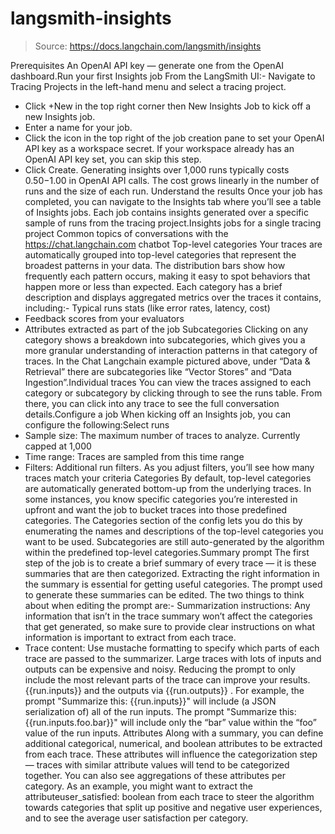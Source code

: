 # langsmith-insights

> Source: https://docs.langchain.com/langsmith/insights

Prerequisites
An OpenAI API key — generate one from the OpenAI dashboard.Run your first Insights job
From the LangSmith UI:- Navigate to Tracing Projects in the left-hand menu and select a tracing project.
- Click +New in the top right corner then New Insights Job to kick off a new Insights job.
- Enter a name for your job.
- Click the icon in the top right of the job creation pane to set your OpenAI API key as a workspace secret. If your workspace already has an OpenAI API key set, you can skip this step.
- Click Create.
Generating insights over 1,000 runs typically costs $0.50-$1.00 in OpenAI API calls. The cost grows linearly in the number of runs and the size of each run.
Understand the results
Once your job has completed, you can navigate to the Insights tab where you’ll see a table of Insights jobs. Each job contains insights generated over a specific sample of runs from the tracing project.Insights jobs for a single tracing project
Common topics of conversations with the https://chat.langchain.com chatbot
Top-level categories
Your traces are automatically grouped into top-level categories that represent the broadest patterns in your data. The distribution bars show how frequently each pattern occurs, making it easy to spot behaviors that happen more or less than expected. Each category has a brief description and displays aggregated metrics over the traces it contains, including:- Typical runs stats (like error rates, latency, cost)
- Feedback scores from your evaluators
- Attributes extracted as part of the job
Subcategories
Clicking on any category shows a breakdown into subcategories, which gives you a more granular understanding of interaction patterns in that category of traces. In the Chat Langchain example pictured above, under “Data & Retrieval” there are subcategories like “Vector Stores” and “Data Ingestion”.Individual traces
You can view the traces assigned to each category or subcategory by clicking through to see the runs table. From there, you can click into any trace to see the full conversation details.Configure a job
When kicking off an Insights job, you can configure the following:Select runs
- Sample size: The maximum number of traces to analyze. Currently capped at 1,000
- Time range: Traces are sampled from this time range
- Filters: Additional run filters. As you adjust filters, you’ll see how many traces match your criteria
Categories
By default, top-level categories are automatically generated bottom-up from the underlying traces. In some instances, you know specific categories you’re interested in upfront and want the job to bucket traces into those predefined categories. The Categories section of the config lets you do this by enumerating the names and descriptions of the top-level categories you want to be used. Subcategories are still auto-generated by the algorithm within the predefined top-level categories.Summary prompt
The first step of the job is to create a brief summary of every trace — it is these summaries that are then categorized. Extracting the right information in the summary is essential for getting useful categories. The prompt used to generate these summaries can be edited. The two things to think about when editing the prompt are:- Summarization instructions: Any information that isn’t in the trace summary won’t affect the categories that get generated, so make sure to provide clear instructions on what information is important to extract from each trace.
- Trace content: Use mustache formatting to specify which parts of each trace are passed to the summarizer. Large traces with lots of inputs and outputs can be expensive and noisy. Reducing the prompt to only include the most relevant parts of the trace can improve your results.
{{run.inputs}}
and the outputs via {{run.outputs}}
. For example, the prompt "Summarize this: {{run.inputs}}"
will include (a JSON serialization of) all of the run inputs. The prompt "Summarize this: {{run.inputs.foo.bar}}"
will include only the “bar” value within the “foo” value of the run inputs.
Attributes
Along with a summary, you can define additional categorical, numerical, and boolean attributes to be extracted from each trace. These attributes will influence the categorization step — traces with similar attribute values will tend to be categorized together. You can also see aggregations of these attributes per category. As an example, you might want to extract the attributeuser_satisfied: boolean
from each trace to steer the algorithm towards categories that split up positive and negative user experiences, and to see the average user satisfaction per category.